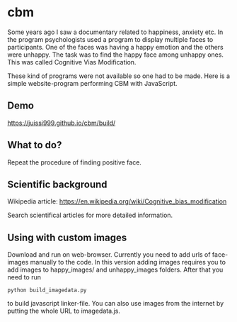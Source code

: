 # cbm
Some years ago I saw a documentary related to happiness, anxiety etc.
In the program psychologists used a program to display multiple
faces to participants. One of the faces was having a happy emotion
and the others were unhappy. The task was to find the happy face among
unhappy ones. This was called Cognitive Vias Modification.

These kind of programs were not available so one had to be made. Here is a simple
website-program performing CBM with JavaScript.

## Demo
https://juissi999.github.io/cbm/build/

## What to do?
Repeat the procedure of finding positive face.

## Scientific background
Wikipedia article:
https://en.wikipedia.org/wiki/Cognitive_bias_modification

Search scientifical articles for more detailed information.

## Using with custom images
Download and run on web-browser. Currently you need to add urls of face-images
manually to the code. In this version adding images requires you to add images
to happy_images/ and unhappy_images folders. After that you need to run 

`python build_imagedata.py`

to build javascript linker-file. You can also use images from the
internet by putting the whole URL to imagedata.js.